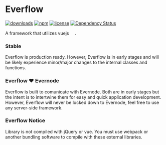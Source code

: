 # Everflow
[![downloads](https://img.shields.io/npm/dm/everflow.svg)](https://www.npmjs.com/package/everflow)
[![npm](https://img.shields.io/npm/v/everflow.svg)](https://www.npmjs.com/package/everflow)
[![license](https://img.shields.io/npm/l/everflow.svg)](https://github.com/AtomHash/everflow/blob/master/LICENSE)
[![Dependency Status](https://david-dm.org/AtomHash/everflow.svg)](https://david-dm.org/AtomHash/everflow)

A framework that utilizes vuejs <a href="https://vuejs.org" target="_blank"><img width="15" src="https://vuejs.org/images/logo.png"></a>.

### Stable
Everflow is production ready. However, Everflow is in early stages and will be likely experience minor/major changes to the internal classes and functions.

### Everflow ❤ Evernode
Everflow is built to comunicate with Evernode. Both are in early stages but the intent is to intertwine them for easy and quick application development. However, Everflow will never be locked down to Evernode, feel free to use any server-side framework.

### Everflow Notice
Library is not compiled with jQuery or vue. You must use webpack or another bundling software to compile with these external libraries.
